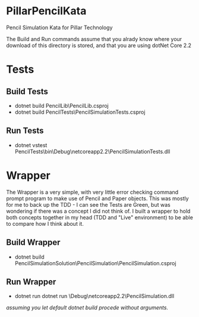 # PillarPencilKata
Pencil Simulation Kata for Pillar Technology


The Build and Run commands assume that you alrady know where your download of this directory is stored, and that you are using dotNet Core 2.2



# Tests

## Build Tests

* dotnet build PencilLib\PencilLib.csproj
* dotnet build PencilTests\PencilSimulationTests.csproj

## Run Tests

* dotnet vstest PencilTests\bin\Debug\netcoreapp2.2\PencilSimulationTests.dll


# Wrapper 
The Wrapper is a very simple, with very little error checking command prompt program to make use of Pencil and Paper objects. This was mostly for me to back up the TDD - I can see the Tests are Green, but was wondering if there was a concept I did not think of. I built a wrapper to hold both concepts together in my head (TDD and "Live" environment) to be able to compare how I think about it. 

## Build Wrapper

* dotnet build PencilSimulationSolution\PencilSimulation\PencilSimulation.csproj

## Run Wrapper

* dotnet run dotnet run \Debug\netcoreapp2.2\PencilSimulation.dll

*assuming you let default dotnet build procede without arguments.*
